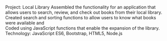  Project: Local Library
Assembled the functionality for an application that allows users to search, review, and check out books from their local library. 
Created search and sorting functions to allow users to know what books were available and                
Coded using JavaScript functions that enable the expansion of the library.
Technology: JavaScript ES6, Bootstrap, HTML5, Node.js
